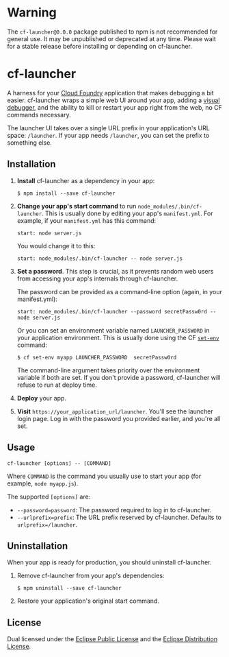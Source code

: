 # Warning #
The `cf-launcher@0.0.0` package published to npm is not recommended for general use. It may be unpublished or deprecated at any time.
Please wait for a stable release before installing or depending on cf-launcher.

# cf-launcher #
A harness for your [Cloud Foundry](http://cloudfoundry.org/) application that makes debugging a bit easier. cf-launcher wraps a simple
web UI around your app, adding a [visual debugger](https://github.com/node-inspector/node-inspector), and the ability to kill or restart
your app right from the web, no CF commands necessary.

The launcher UI takes over a single URL prefix in your application's URL space: `/launcher`. If your app needs `/launcher`, you can
set the prefix to something else.


## Installation ##
1. **Install** cf-launcher as a dependency in your app:

   ```shell
   $ npm install --save cf-launcher
   ```

2. **Change your app's start command** to run `node_modules/.bin/cf-launcher`.
   This is usually done by editing your app's `manifest.yml`. For example, if your `manifest.yml` has this command:

   ```
   start: node server.js
   ```

   You would change it to this:

   ```
   start: node_modules/.bin/cf-launcher -- node server.js
   ```

3. **Set a password**.
   This step is crucial, as it prevents random web users from accessing your app's internals through cf-launcher. 

   The password can be provided as a command-line option (again, in your manifest.yml):

   ```
   start: node_modules/.bin/cf-launcher --password secretPassw0rd -- node server.js
   ```

   Or you can set an environment variable named `LAUNCHER_PASSWORD` in your application environment. This is usually
   done using the CF [`set-env`](http://docs.run.pivotal.io/devguide/deploy-apps/environment-variable.html#cli) command:

   ```shell
   $ cf set-env myapp LAUNCHER_PASSWORD  secretPassw0rd
   ```

   The command-line argument takes priority over the environment variable if both are set. If you don't provide a password,
   cf-launcher will refuse to run at deploy time.

4. **Deploy** your app.

5. **Visit** `https://your_application_url/launcher`. You'll see the launcher login page. Log in with the password
   you provided earlier, and you're all set.


## Usage ##

	cf-launcher [options] -- [COMMAND]

Where `COMMAND` is the command you usually use to start your app (for example, `node myapp.js`).

The supported `[options]` are:

* `--password=password`: The password required to log in to cf-launcher.
* `--urlprefix=prefix`: The URL prefix reserved by cf-launcher. Defaults to `urlprefix=/launcher`.


## Uninstallation ##
When your app is ready for production, you should uninstall cf-launcher.

1. Remove cf-launcher from your app's dependencies:

   ```shell
   $ npm uninstall --save cf-launcher
   ```

2. Restore your application's original start command.


## License ##
Dual licensed under the
[Eclipse Public License](https://www.eclipse.org/legal/epl-v10.html) and the [Eclipse Distribution License](https://www.eclipse.org/org/documents/edl-v10.html).
